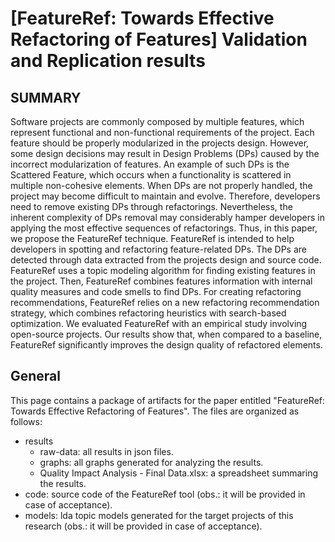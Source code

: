 # [FeatureRef: Towards Effective Refactoring of Features] Validation and Replication results

## SUMMARY

Software projects are commonly composed by multiple features, which represent functional and non-functional requirements of the project. Each feature should be properly modularized in the projects design. However, some design decisions may result in Design Problems (DPs) caused by the incorrect modularization of features. An example of such DPs is the Scattered Feature, which occurs when a functionality is scattered in multiple non-cohesive elements. When DPs are not properly handled, the project may become difficult to maintain and evolve. Therefore, developers need to remove existing DPs through refactorings. Nevertheless, the inherent complexity of DPs removal may considerably hamper developers in applying the most effective sequences of refactorings. Thus, in this paper, we propose the FeatureRef technique. FeatureRef is intended to help developers in spotting and refactoring feature-related DPs. The DPs are detected through data extracted from the projects design and source code. FeatureRef uses a topic modeling algorithm for finding existing features in the project. Then, FeatureRef combines features information with internal quality measures and code smells to find DPs. For creating refactoring recommendations, FeatureRef relies on a new refactoring recommendation strategy, which combines refactoring heuristics with search-based optimization. We evaluated FeatureRef with an empirical study involving open-source projects. Our results show that, when compared to a baseline, FeatureRef significantly improves the design quality of refactored elements.

## General

This page contains a package of artifacts for the paper entitled "FeatureRef: Towards Effective Refactoring of Features". The files are organized as follows:

- results
    - raw-data: all results in json files.
    - graphs: all graphs generated for analyzing the results.
    - Quality Impact Analysis - Final Data.xlsx: a spreadsheet summaring the results.
- code: source code of the FeatureRef tool (obs.: it will be provided in case of acceptance).
- models: lda topic models generated for the target projects of this research (obs.: it will be provided in case of acceptance). 




